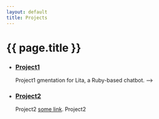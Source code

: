 ```yaml
---
layout: default
title: Projects
---
```

{{ page.title }}
====

* ### [Project1](https://github.com/xl2602/xxx)
  Project1
gmentation for Lita, a Ruby-based chatbot. -->

* ### [Project2](https://github.com/xl2602/xxx)
  Project2 [some link]().
  Project2

